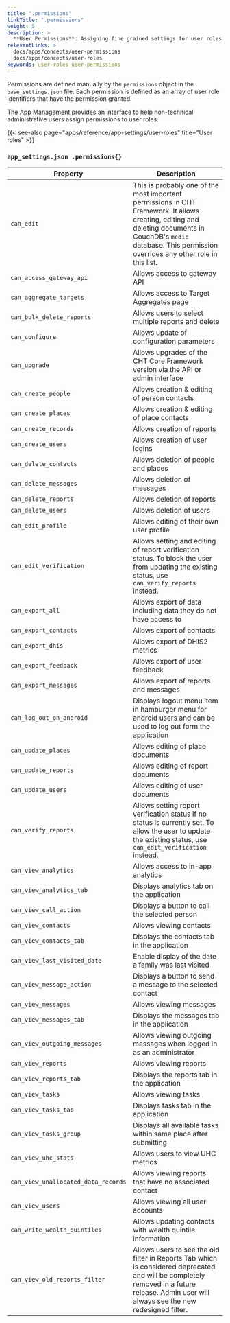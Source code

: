 ```yaml
---
title: ".permissions"
linkTitle: ".permissions"
weight: 5
description: >
  **User Permissions**: Assigning fine grained settings for user roles
relevantLinks: >
  docs/apps/concepts/user-permissions
  docs/apps/concepts/user-roles
keywords: user-roles user-permissions
---
```


Permissions are defined manually by the `permissions` object in the `base_settings.json` file. Each permission is defined as an array of user role identifiers that have the permission granted.

The App Management provides an interface to help non-technical administrative users assign permissions to user roles.

{{< see-also page="apps/reference/app-settings/user-roles" title="User roles" >}}

### `app_settings.json .permissions{}`

|Property|Description|
|-------|---------|
| `can_edit` | This is probably one of the most important permissions in CHT Framework. It allows creating, editing and deleting documents in CouchDB's `medic` database. This permission overrides any other role in this list. |
| `can_access_gateway_api` | Allows access to gateway API |
| `can_aggregate_targets` | Allows access to Target Aggregates page |
| `can_bulk_delete_reports` | Allows users to select multiple reports and delete |
| `can_configure` | Allows update of configuration parameters |
| `can_upgrade` | Allows upgrades of the CHT Core Framework version via the API or admin interface |
| `can_create_people` | Allows creation & editing of person contacts |
| `can_create_places` | Allows creation & editing of place contacts |
| `can_create_records` | Allows creation of reports |
| `can_create_users` | Allows creation of user logins |
| `can_delete_contacts` | Allows deletion of people and places |
| `can_delete_messages` | Allows deletion of messages |
| `can_delete_reports` | Allows deletion of reports |
| `can_delete_users` | Allows deletion of users |
| `can_edit_profile` | Allows editing of their own user profile |
| `can_edit_verification` | Allows setting and editing of report verification status. To block the user from updating the existing status, use `can_verify_reports` instead. |
| `can_export_all` | Allows export of data including data they do not have access to |
| `can_export_contacts` | Allows export of contacts |
| `can_export_dhis` | Allows export of DHIS2 metrics |
| `can_export_feedback` | Allows export of user feedback |
| `can_export_messages` | Allows export of reports and messages |
| `can_log_out_on_android` |	Displays logout menu item in hamburger menu for android users and can be used to log out form the application |
| `can_update_places` | Allows editing of place documents |
| `can_update_reports` | Allows editing of report documents |
| `can_update_users` | Allows editing of user documents |
| `can_verify_reports` | Allows setting report verification status if no status is currently set. To allow the user to update the existing status, use `can_edit_verification` instead. |
| `can_view_analytics` | Allows access to in-app analytics |
| `can_view_analytics_tab` | Displays analytics tab on the application |
| `can_view_call_action` | Displays a button to call the selected person |
| `can_view_contacts` | Allows viewing contacts |
| `can_view_contacts_tab` |	Displays the contacts tab in the application |
| `can_view_last_visited_date` | Enable display of the date a family was last visited |
| `can_view_message_action` |	Displays a button to send a message to the selected contact |
| `can_view_messages` | Allows viewing messages |
| `can_view_messages_tab` |	Displays the messages tab in the application |
| `can_view_outgoing_messages` | Allows viewing outgoing messages when logged in as an administrator |
| `can_view_reports` | Allows viewing reports |
| `can_view_reports_tab` | Displays the reports tab in the application |
| `can_view_tasks` | Allows viewing tasks |
| `can_view_tasks_tab` | Displays tasks tab in the application |
| `can_view_tasks_group` | Displays all available tasks within same place after submitting |
| `can_view_uhc_stats` | Allows users to view UHC metrics |
| `can_view_unallocated_data_records` | Allows viewing reports that have no associated contact |
| `can_view_users` | Allows viewing all user accounts |
| `can_write_wealth_quintiles` | Allows updating contacts with wealth quintile information |
| `can_view_old_reports_filter` | Allows users to see the old filter in Reports Tab which is considered deprecated and will be completely removed in a future release. Admin user will always see the new redesigned filter. |
